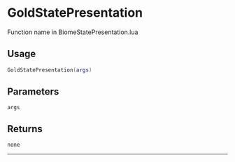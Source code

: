 # GoldStatePresentation
Function name in BiomeStatePresentation.lua
## Usage
```lua
GoldStatePresentation(args)
```
## Parameters
`args`
## Returns
`none`

---
